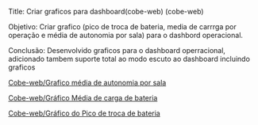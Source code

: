 Title: Criar graficos para dashboard(cobe-web) (cobe-web)

Objetivo: Criar grafico (pico de troca de bateria, media de carrrga por operação e média de autonomia por sala) para o dashbord operacional.

Conclusão: Desenvolvido graficos para o dashboard operracional, adicionado tambem suporte total ao modo escuto ao dashboard incluindo graficos

[Cobe-web/Grafico média de autonomia por sala](https://app.asana.com/1/1209615415004880/project/1209615414588365/task/1210209815002797?focus=true)

[Cobe-web/Gráfico Média de carga de bateria](https://app.asana.com/1/1209615415004880/project/1209615414588365/task/1210209815002796?focus=true)

[Cobe-web/Gráfico do Pico de troca de bateria](https://app.asana.com/1/1209615415004880/project/1209615414588365/task/1210209815002795?focus=true)
